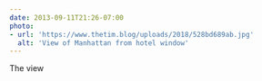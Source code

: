 ```yaml
---
date: 2013-09-11T21:26-07:00
photo:
- url: 'https://www.thetim.blog/uploads/2018/528bd689ab.jpg'
  alt: 'View of Manhattan from hotel window'
---
```

The view
